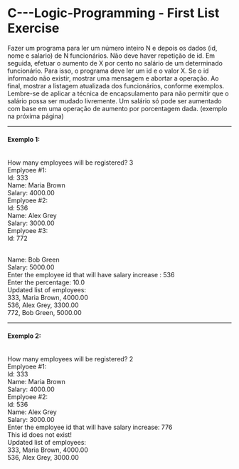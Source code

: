 # C---Logic-Programming - First List Exercise

Fazer um programa para ler um número inteiro N e depois os dados (id, nome e salario) de
N funcionários. Não deve haver repetição de id.
Em seguida, efetuar o aumento de X por cento no salário de um determinado funcionário.
Para isso, o programa deve ler um id e o valor X. Se o id informado não existir, mostrar uma
mensagem e abortar a operação. Ao final, mostrar a listagem atualizada dos funcionários,
conforme exemplos.
Lembre-se de aplicar a técnica de encapsulamento para não permitir que o salário possa
ser mudado livremente. Um salário só pode ser aumentado com base em uma operação de
aumento por porcentagem dada.
(exemplo na próxima página)
<hr>
<h4> Exemplo 1: </h4>
<br> How many employees will be registered? 3 
<br> Emplyoee #1:
<br> Id: 333
<br> Name: Maria Brown
<br> Salary: 4000.00
<br> Emplyoee #2:
<br> Id: 536
<br> Name: Alex Grey
<br> Salary: 3000.00
<br> Emplyoee #3:
<br> Id: 772

<br> Name: Bob Green
<br> Salary: 5000.00
<br> Enter the employee id that will have salary increase : 536
<br> Enter the percentage: 10.0
<br> Updated list of employees:
<br> 333, Maria Brown, 4000.00
<br> 536, Alex Grey, 3300.00
<br> 772, Bob Green, 5000.00
<hr>
<h4>Exemplo 2:</h4>
<br> How many employees will be registered? 2
<br> Emplyoee #1:
<br> Id: 333
<br> Name: Maria Brown
<br> Salary: 4000.00
<br> Emplyoee #2:
<br> Id: 536
<br> Name: Alex Grey
<br> Salary: 3000.00
<br> Enter the employee id that will have salary increase: 776
<br> This id does not exist!
<br> Updated list of employees:
<br> 333, Maria Brown, 4000.00
<br> 536, Alex Grey, 3000.00
